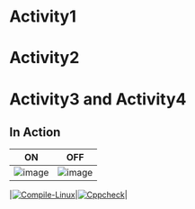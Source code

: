 
# Activity1
# Activity2 
# Activity3 and Activity4

## In Action

|ON|OFF|
|:--:|:--:|
| ![image](https://user-images.githubusercontent.com/80737226/116720160-8055f580-a9f9-11eb-88cb-19d14ed1abea.png)  | ![image](https://user-images.githubusercontent.com/80737226/116720293-a085b480-a9f9-11eb-8438-91d6fa645130.png)|
 
|[![Compile-Linux](https://github.com/260003/Embedded-c/actions/workflows/Compile.yml/badge.svg)](https://github.com/260003/Embedded-c/actions/workflows/Compile.yml)|[![Cppcheck](https://github.com/260003/Embedded-c/actions/workflows/CodeQulaity.yml/badge.svg)](https://github.com/260003/Embedded-c/actions/workflows/CodeQulaity.yml)|


